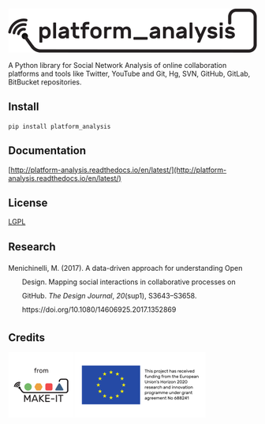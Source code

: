 ![](doc/images/platform_analysis_logo_100.png)


A Python library for Social Network Analysis of online collaboration platforms and tools like Twitter, YouTube and Git, Hg, SVN, GitHub, GitLab, BitBucket repositories.

## Install

`pip install platform_analysis`

## Documentation

[http://platform-analysis.readthedocs.io/en/latest/](http://platform-analysis.readthedocs.io/en/latest/)

## License

[LGPL](https://www.gnu.org/licenses/lgpl-3.0.en.html)

## Research

<div class="csl-bib-body" style="line-height: 2; padding-left: 2em; text-indent:-2em;">
  <div class="csl-entry">Menichinelli, M. (2017). A data-driven approach for understanding Open Design. Mapping social interactions in collaborative processes on GitHub. <i>The Design Journal</i>, <i>20</i>(sup1), S3643–S3658. https://doi.org/10.1080/14606925.2017.1352869</div>
  <span class="Z3988" title="url_ver=Z39.88-2004&amp;ctx_ver=Z39.88-2004&amp;rfr_id=info%3Asid%2Fzotero.org%3A2&amp;rft_id=info%3Adoi%2F10.1080%2F14606925.2017.1352869&amp;rft_val_fmt=info%3Aofi%2Ffmt%3Akev%3Amtx%3Ajournal&amp;rft.genre=article&amp;rft.atitle=A%20data-driven%20approach%20for%20understanding%20Open%20Design.%20Mapping%20social%20interactions%20in%20collaborative%20processes%20on%20GitHub&amp;rft.jtitle=The%20Design%20Journal&amp;rft.volume=20&amp;rft.issue=sup1&amp;rft.aufirst=Massimo&amp;rft.aulast=Menichinelli&amp;rft.au=Massimo%20Menichinelli&amp;rft.date=2017-09-06&amp;rft.pages=S3643-S3658&amp;rft.spage=S3643&amp;rft.epage=S3658&amp;rft.issn=1460-6925"></span>
</div>

## Credits

[![](doc/images/from_30.png)](https://ec.europa.eu/digital-agenda/en/news/22-new-caps-projects-horizon-2020)
